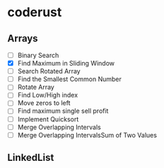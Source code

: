# coderust

## Arrays

- [ ] Binary Search
- [x] Find Maximum in Sliding Window
- [ ] Search Rotated Array
- [ ] Find the Smallest Common Number
- [ ] Rotate Array
- [ ] Find Low/High index
- [ ] Move zeros to left
- [ ] Find maximum single sell profit
- [ ] Implement Quicksort
- [ ] Merge Overlapping Intervals
- [ ] Merge Overlapping IntervalsSum of Two Values

## LinkedList

